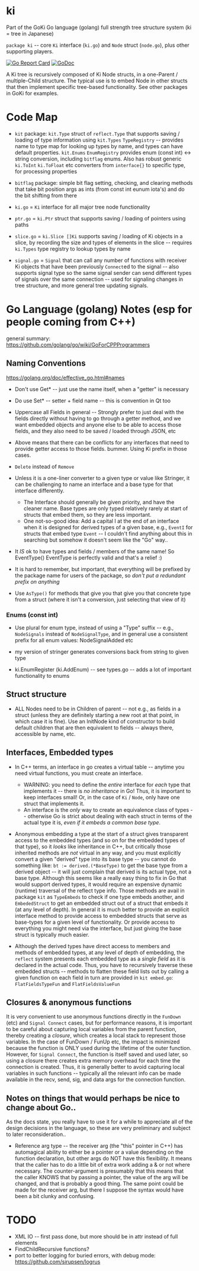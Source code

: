 # ki
Part of the GoKi Go language (golang) full strength tree structure system (ki = tree in Japanese)

`package ki` -- core `Ki` interface (`ki.go`) and `Node` struct (`node.go`), plus other supporting players.

[![Go Report Card](https://goreportcard.com/badge/github.com/rcoreilly/goki/ki)](https://goreportcard.com/report/github.com/rcoreilly/goki/ki)
[![GoDoc](https://godoc.org/github.com/rcoreilly/goki/ki?status.svg)](http://godoc.org/github.com/rcoreilly/goki/ki)

A Ki tree is recursively composed of Ki Node structs, in a one-Parent / multiple-Child structure.  The typical use is to embed Node in other structs that then implement specific tree-based functionality.  See other packages in GoKi for examples.

# Code Map

* `kit` package: `kit.Type` struct of `reflect.Type` that supports saving / loading of type information using `kit.Types` `TypeRegistry` -- provides name to type map for looking up types by name, and types can have default properties. `kit.Enums` `EnumRegistry` provides enum (const int) <-> string conversion, including `bitflag` enums.  Also has robust generic `ki.ToInt` `ki.ToFloat` etc converters from `interface{}` to specific type, for processing properties

* `bitflag` package: simple bit flag setting, checking, and clearing methods that take bit position args as ints (from const int eunum iota's) and do the bit shifting from there

* `ki.go` = `Ki` interface for all major tree node functionality

* `ptr.go` = `ki.Ptr` struct that supports saving / loading of pointers using paths

* `slice.go` = `ki.Slice []Ki` supports saving / loading of Ki objects in a slice, by recording the size and types of elements in the slice -- requires `ki.Types` type registry to lookup types by name

* `signal.go` = `Signal` that can call any number of functions with receiver Ki objects that have been previously `Connect`ed to the signal -- also supports signal type so the same signal sender can send different types of signals over the same connection -- used for signaling changes in tree structure, and more general tree updating signals.

# Go Language (golang) Notes (esp for people coming from C++)

general summary: https://github.com/golang/go/wiki/GoForCPPProgrammers

## Naming Conventions

https://golang.org/doc/effective_go.html#names

* Don't use Get* -- just use the name itself, when a "getter" is necessary

* Do use Set* -- setter + field name -- this is convention in Qt too

* Uppercase all Fields in general -- Strongly prefer to just deal with the fields directly without having to go through a getter method, and we want embedded objects and anyone else to be able to access those fields, and they also need to be saved / loaded through JSON, etc

* Above means that there can be conflicts for any interfaces that need to provide getter access to those fields.  bummer.  Using Ki prefix in those cases.

* `Delete` instead of `Remove`

* Unless it is a one-liner converter to a given type or value like Stringer, it can be challenging to name an interface and a base type for that interface differently.
	+ The Interface should generally be given priority, and have the cleaner name.  Base types are only typed relatively rarely at start of structs that embed them, so they are less important.
	+ One not-so-good idea: Add a capital I at the end of an interface when it is designed for derived types of a given base, e.g., `EventI` for structs that embed type `Event` -- I couldn't find anything about this in searching but somehow it doesn't seem like the "Go" way..
	
* It *IS* ok to have types and fields / members of the same name!  So EventType() EventType is perfectly valid and that's a relief :)

* It is hard to remember, but important, that everything will be prefixed by the package name for users of the package, so *don't put a redundant prefix on anything*

* Use `AsType()` for methods that give you that give you that concrete type from a struct (where it isn't a conversion, just selecting that view of it)

### Enums (const int)

* Use plural for enum type, instead of using a "Type" suffix -- e.g., `NodeSignals` instead of `NodeSignalType`, and in general use a consistent prefix for all enum values: NodeSignalAdded etc 

* my version of stringer generates conversions back from string to given type

* ki.EnumRegister (ki.AddEnum) -- see types.go -- adds a lot of important functionality to enums

## Struct structure

* ALL Nodes need to be in Children of parent -- not e.g., as fields in a struct (unless they are definitely starting a new root at that point, in which case it is fine).  Use an InitNode kind of constructor to build default children that are then equivalent to fields -- always there, accessible by name, etc.

## Interfaces, Embedded types

* In C++ terms, an interface in go creates a virtual table -- anytime you need virtual functions, you must create an interface.
	+ WARNING: you need to define the *entire* interface for *each* type that implements it -- there is *no inheritance* in Go!  Thus, it is important to keep interfaces small!  Or, in the case of `Ki` / `Node`, only have one struct that implements it.
	+ An interface is the *only* way to create an equivalence class of types -- otherwise Go is strict about dealing with each struct in terms of the actual type it is, *even if it embeds a common base type*.
	
* Anonymous embedding a type at the start of a struct gives transparent access to the embedded types (and so on for the embedded types of that type), so it *looks* like inheritance in C++, but critically those inherited methods are *not* virtual in any way, and you must explicitly convert a given "derived" type into its base type -- you cannot do something like: `bt := derived.(*BaseType)` to get the base type from a derived object -- it will just complain that derived is its actual type, not a base type.  Although this seems like a really easy thing to fix in Go that would support derived types, it would require an expensive dynamic (runtime) traversal of the reflect type info.  Those methods are avail in package `kit` as `TypeEmbeds` to check if one type embeds another, and `EmbededStruct` to get an embedded struct out of a struct that embeds it (at any level of depth).  In general it is much better to provide an explicit interface method to provide access to embedded structs that serve as base-types for a given level of functionality.  Or provide access to everything you might need via the interface, but just giving the base struct is typically much easier.

* Although the derived types have direct access to members and methods of embedded types, at any level of depth of embedding, the `reflect` system presents each embedded type as a *single field* as it is declared in the actual code.  Thus, you have to recursively traverse these embedded structs -- methods to flatten these field lists out by calling a given function on each field in turn are provided in `kit embed.go`: `FlatFieldsTypeFun` and `FlatFieldsValueFun`

## Closures & anonymous functions

It is very convenient to use anonymous functions directly in the `FunDown` (etc) and `Signal Connect` cases, but for performance reasons, it is important to be careful about capturing local variables from the parent function, thereby creating a *closure*, which creates a local stack to represent those variables.  In the case of FunDown / FunUp etc, the impact is minimized because the function is ONLY used during the lifetime of the outer function.  However, for `Signal Connect`, the function is itself saved and used later, so using a closure there creates extra memory overhead for each time the connection is created.  Thus, it is generally better to avoid capturing local variables in such functions -- typically all the relevant info can be made available in the recv, send, sig, and data args for the connection function.

## Notes on things that would perhaps be nice to change about Go..

As the docs state, you really have to use it for a while to appreciate all of the design decisions in the language, so these are very preliminary and subject to later reconsideration.. 

* Reference arg type -- the receiver arg (the "this" pointer in C++) has
  automagical ability to either be a pointer or a value depending on the
  function declaration, but other args do NOT have this flexibility.  It means
  that the caller has to do a little bit of extra work adding a & or not where
  necessary.  The counter-argument is presumably that this means that the
  caller KNOWS that by passing a pointer, the value of the arg will be
  changed, and that is probably a good thing.  The same point could be made
  for the receiver arg, but there I suppose the syntax would have been a bit
  clunky and confusing.

# TODO

* XML IO -- first pass done, but more should be in attr instead of full elements
* FindChildRecursive functions?
* port to better logging for buried errors, with debug mode: https://github.com/sirupsen/logrus
